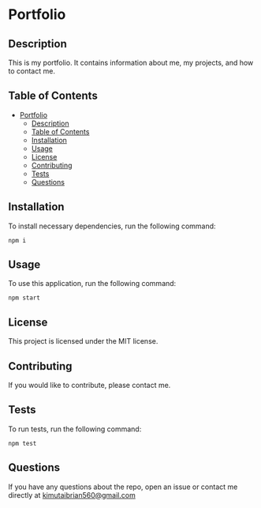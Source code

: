 <!-- readme for my portfolio -->
# Portfolio
## Description
This is my portfolio. It contains information about me, my projects, and how to contact me.
## Table of Contents
- [Portfolio](#portfolio)
  - [Description](#description)
  - [Table of Contents](#table-of-contents)
  - [Installation](#installation)
  - [Usage](#usage)
  - [License](#license)
  - [Contributing](#contributing)
  - [Tests](#tests)
  - [Questions](#questions)


## Installation
To install necessary dependencies, run the following command:
```
npm i
```
## Usage
To use this application, run the following command:
```
npm start
```
## License
This project is licensed under the MIT license.
## Contributing
If you would like to contribute, please contact me.
## Tests
To run tests, run the following command:
```
npm test
```
## Questions
If you have any questions about the repo, open an issue or contact me directly at <a href="mailto:kimutaibrian560@gmail.com"> kimutaibrian560@gmail.com</a>

